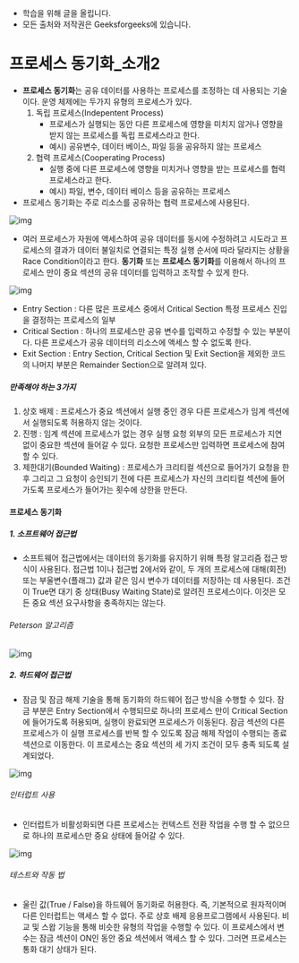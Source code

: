 - 학습을 위해 글을 올립니다.
- 모든 출처와 저작권은 Geeksforgeeks에 있습니다.

[^출처]: https://www.geeksforgeeks.org/



# 프로세스 동기화_소개2

- **프로세스 동기화**는 공유 데이터를 사용하는 프로세스를 조정하는 데 사용되는 기술이다. 운영 체제에는 두가지 유형의 프로세스가 있다.
  1. 독립 프로세스(Indepentent Process)
     - 프로세스가 실행되는 동안 다른 프로세스에 영향을 미치지 않거나 영향을 받지 않는 프로세스를 독립 프로세스라고 한다.
     - 예시) 공유변수, 데이터 베이스, 파일 등을 공유하지 않는 프로세스
  2. 협력 프로세스(Cooperating Process)
     - 실행 중에 다른 프로세스에 영향을 미치거나 영향을 받는 프로세스를 협력 프로세스라고 한다. 
     - 예시) 파일, 변수, 데이터 베이스 등을 공유하는 프로세스
- 프로세스 동기화는 주로 리소스를 공유하는 협력 프로세스에 사용된다.

![img](https://cdncontribute.geeksforgeeks.org/wp-content/uploads/Race-condition.png)

- 여러 프로세스가 자원에 액세스하여 공유 데이터를 동시에 수정하려고 시도라고 프로세스의 결과가 데이터 불일치로 연결되는 특정 실행 순서에 따라 달라지는 상황을 Race Condition이라고 한다. **동기화** 또는 **프로세스 동기화**를 이용해서 하나의 프로세스 만이 중요 섹션의 공유 데이터를 입력하고 조작할 수 있게 한다.

![img](https://cdncontribute.geeksforgeeks.org/wp-content/uploads/CR_repr.png)

- Entry Section : 다른 많은 프로세스 중에서 Critical Section 특정 프로세스 진입을 결정하는 프로세스의 일부
- Critical Section : 하나의 프로세스만 공유 변수를 입력하고 수정할 수 있는 부분이다. 다른 프로세스가 공유 데이터의 리소스에 액세스 할 수 없도록 한다.
- Exit Section : Entry Section, Critical Section 및 Exit Section을 제외한 코드의 나머지 부분은 Remainder Section으로 알려져 있다.

##### 만족해야 하는 3가지

1. 상호 배제 : 프로세스가 중요 섹션에서 실행 중인 경우 다른 프로세스가 임계 섹션에서 실행되도록 허용하지 않는 것이다.
2. 진행 : 임계 섹션에 프로세스가 없는 경우 실행 요청 외부의 모든 프로세스가 지연 없이 중요한 섹션에 들어갈 수 있다. 요청한 프로세스만 입력하면 프로세스에 참여 할 수 있다.
3. 제한대기(Bounded Waiting) : 프로세스가 크리티컬 섹션으로 들어가기 요청을 한 후 그리고 그 요청이 승인되기 전에 다른 프로세스가 자신의 크리티컬 섹션에 들어가도록 프로세스가 들어가는 횟수에 상한을 만든다.

#### 프로세스 동기화

##### 1. 소프트웨어 접근법

- 소프트웨어 접근법에서는 데이터의 동기화를 유지하기 위해 특정 알고리즘 접근 방식이 사용된다. 접근법 1이나 접근법 2에서와 같이, 두 개의 프로세스에 대해(회전) 또는 부울변수(플래그) 값과 같은 임시 변수가 데이터를 저장하는 데 사용된다. 조건이 True면 대기 중 상태(Busy Waiting State)로 알려진 프로세스이다. 이것은 모든 중요 섹션 요구사항을 충족하지는 않는다.

###### Peterson 알고리즘

![img](https://cdncontribute.geeksforgeeks.org/wp-content/uploads/peterson-1.png)

##### 2. 하드웨어 접근법

- 잠금 및 잠금 해제 기술을 통해 동기화의 하드웨어 접근 방식을 수행할 수 있다. 잠금 부분은 Entry Section에서 수행되므로 하나의 프로세스 만이 Critical Section에 들어가도록 허용되며, 실행이 완료되면 프로세스가 이동된다. 잠금 섹션의 다른 프로세스가 이 실행 프로세스를 반복 할 수 있도록 잠금 해제 작업이 수행되는 종료 섹션으로 이동한다. 이 프로세스는 중요 섹션의 세 가지 조건이 모두 충족 되도록 설계되었다.



![img](https://cdncontribute.geeksforgeeks.org/wp-content/uploads/lock-2.png)

###### 인터럽트 사용

- 인터럽트가 비활성화되면 다른 프로세스는 컨텍스트 전환 작업을 수행 할 수 없으므로 하나의 프로세스만 중요 상태에 들어갈 수 있다.

![img](https://cdncontribute.geeksforgeeks.org/wp-content/uploads/interrupt-1.png)

###### 테스트와 작동 법

- 울린 값(True / False)을 하드웨어 동기화로 허용한다. 즉, 기본적으로 원자적이며 다른 인터럽트는 액세스 할 수 없다. 주로 상호 배제 응용프로그램에서 사용된다. 비교 및 스왑 기능을 통해 비슷한 유형의 작업을 수행할 수 있다. 이 프로세스에서 변수는 잠금 섹션이 ON인 동안 중요 섹션에서 액세스 할 수 있다. 그러면 프로세스는 통화 대기 상태가 된다.

